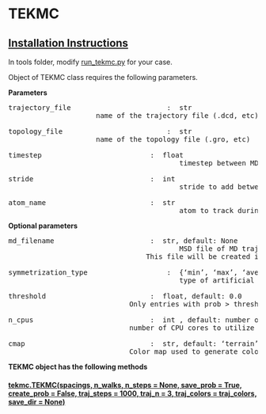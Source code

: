 # TEKMC

## [Installation Instructions](docs/installation_instructions.md)

In tools folder, modify [run_tekmc.py](tools/run_tekmc.py) for your case.

Object of TEKMC class requires the following parameters.

**Parameters**
<pre>
trajectory_file                       :  str 
					 name of the trajectory file (.dcd, etc)		 

topology_file	                      :  str 
					 name of the topology file (.gro, etc)

timestep	                      :  float
                                         timestep between MD frames in ns

stride		                      :  int
                                         stride to add between the frames of the trajectory

atom_name 	                      :  str
                                         atom to track during TEKMC
</pre>

**Optional parameters**
<pre>
md_filename	                      :  str, default: None
                                         MSD file of MD trajectories (should contain time and msd in ns and A^2).
		       	                 This file will be created if not provided.

symmetrization_type                   :  {‘min’, ‘max’, ‘average’}, default: ‘average’
                                         type of artificial symmetrization imposed during TEKMC.

threshold	                      :  float, default: 0.0
			                 Only entries with prob > threshold will be retained in the probability matrix.

n_cpus		                      :  int , default: number of cores in the system.
			                 number of CPU cores to utilize during TEKMC run.

cmap		                      :  str, default: ‘terrain’
			                 Color map used to generate colors whenever required.
</pre>
**TEKMC object has the following methods**

#### [tekmc.TEKMC(spacings, n_walks, n_steps = None, save_prob = True, create_prob = False, traj_steps = 1000, traj_n = 3, traj_colors = traj_colors, save_dir = None)](docs/method_1.md)
